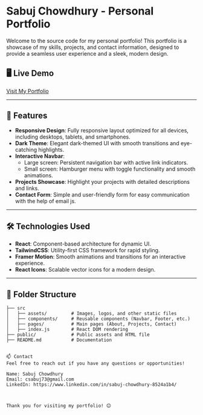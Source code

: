 # Sabuj Chowdhury - Personal Portfolio

Welcome to the source code for my personal portfolio! This portfolio is a showcase of my skills, projects, and contact information, designed to provide a seamless user experience and a sleek, modern design.

## 🖥️ Live Demo

[Visit My Portfolio](https://sabuj-portfolio-28494.web.app/)

---

## 🚀 Features

- **Responsive Design**: Fully responsive layout optimized for all devices, including desktops, tablets, and smartphones.
- **Dark Theme**: Elegant dark-themed UI with smooth transitions and eye-catching highlights.
- **Interactive Navbar**:
  - Large screen: Persistent navigation bar with active link indicators.
  - Small screen: Hamburger menu with toggle functionality and smooth animations.
- **Projects Showcase**: Highlight your projects with detailed descriptions and links.
- **Contact Form**: Simple and user-friendly form for easy communication with the help of email js.

---

## 🛠️ Technologies Used

- **React**: Component-based architecture for dynamic UI.
- **TailwindCSS**: Utility-first CSS framework for rapid styling.
- **Framer Motion**: Smooth animations and transitions for an interactive experience.
- **React Icons**: Scalable vector icons for a modern design.

---

## 📂 Folder Structure

```plaintext
├── src
│   ├── assets/         # Images, logos, and other static files
│   ├── components/     # Reusable components (Navbar, Footer, etc.)
│   ├── pages/          # Main pages (About, Projects, Contact)
│   ├── index.js        # React DOM rendering
├── public/             # Public assets and HTML file
├── README.md           # Documentation


📫 Contact
Feel free to reach out if you have any questions or opportunities!

Name: Sabuj Chowdhury
Email: csabuj73@gmail.com
LinkedIn: https://www.linkedin.com/in/sabuj-chowdhury-8524a1b4/



Thank you for visiting my portfolio! 😊
```
